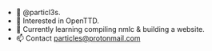 - 👋 @particl3s.
- 👀 Interested in OpenTTD.
- 🌱 Currently learning compiling nmlc & building a website.
- 📫 Contact particles@protonmail.com
